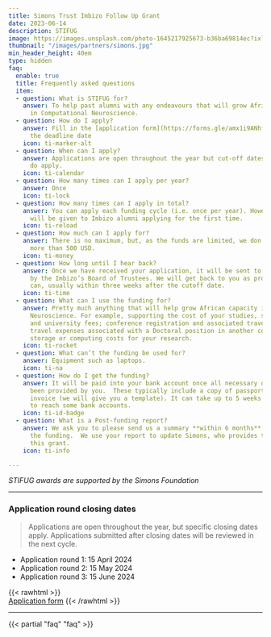 ```yaml
---
title: Simons Trust Imbizo Follow Up Grant
date: 2023-06-14
description: STIFUG
image: https://images.unsplash.com/photo-1645217925673-b36ba69814ec?ixlib=rb-1.2.1&ixid=MnwxMjA3fDB8MHxwaG90by1wYWdlfHx8fGVufDB8fHx8&auto=format&fit=crop&w=1470&q=95
thumbnail: "/images/partners/simons.jpg"
min_header_height: 40em
type: hidden
faq:
  enable: true
  title: Frequently asked questions
  item:
  - question: What is STIFUG for?
    answer: To help past alumni with any endeavours that will grow African capacity
      in Computational Neuroscience.
  - question: How do I apply?
    answer: Fill in the [application form](https://forms.gle/amx1i9ANhfk3U6ZeA) before
      the deadline date
    icon: ti-marker-alt
  - question: When can I apply?
    answer: Applications are open throughout the year but cut-off dates for each round
      do apply.
    icon: ti-calendar
  - question: How many times can I apply per year?
    answer: Once
    icon: ti-lock
  - question: How many times can I apply in total?
    answer: You can apply each funding cycle (i.e. once per year). However, preference
      will be given to Imbizo alumni applying for the first time.
    icon: ti-reload
  - question: How much can I apply for?
    answer: There is no maximum, but, as the funds are limited, we don’t usually give
      more than 500 USD.
    icon: ti-money
  - question: How long until I hear back?
    answer: Once we have received your application, it will be sent to and evaluated
      by the Imbizo’s Board of Trustees. We will get back to you as promptly as we
      can, usually within three weeks after the cutoff date.
    icon: ti-time
  - question: What can I use the funding for?
    answer: Pretty much anything that will help grow African capacity in Computational
      Neuroscience. For example, supporting the cost of your studies, such as registration
      and university fees; conference registration and associated travel expenses;
      travel expenses associated with a Doctoral position in another country; cloud
      storage or computing costs for your research.
    icon: ti-rocket
  - question: What can’t the funding be used for?
    answer: Equipment such as laptops.
    icon: ti-na
  - question: How do I get the funding?
    answer: It will be paid into your bank account once all necessary documents have
      been provided by you.  These typically include a copy of passport and a completed
      invoice (we will give you a template). It can take up to 5 weeks for funding
      to reach some bank accounts.
    icon: ti-id-badge
  - question: What is a Post-funding report?
    answer: We ask you to please send us a summary **within 6 months** of receiving
      the funding.  We use your report to update Simons, who provides the funds for
      this grant.
    icon: ti-info

---
```


_STIFUG awards are supported by the Simons Foundation_

***

### Application round closing dates

> Applications are open throughout the year, but specific closing dates apply. Applications submitted after closing dates will be reviewed in the next cycle.

* Application round 1: 15 April 2024
* Application round 2: 15 May 2024
* Application round 3: 15 June 2024

<!--  -->

{{< rawhtml >}}
<br>
<a class="btn btn-outline-primary" href="https://forms.gle/amx1i9ANhfk3U6ZeA" target="_blank" title="apply now">Application form</a>
{{< /rawhtml >}}

***

{{< partial "faq" "faq" >}}
